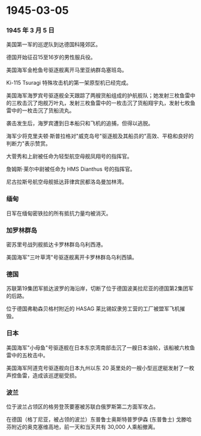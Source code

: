 # 1945-03-05

### 1945 年 3 月 5 日

美国第一军的巡逻队到达德国科隆郊区。

德国开始征召15至16岁的男性服兵役。

美国海军金枪鱼号驱逐舰离开马里亚纳群岛塞班岛。

Ki-115 Tsuragi 特殊攻击机的第一架原型机已经完成。

美国海军海罗宾号驱逐舰全天跟踪了两艘货船组成的护航舰队；她发射三枚鱼雷中的三枚击沉了炮舰万叶丸，发射三枚鱼雷中的一枚击沉了货船翔宇丸，发射七枚鱼雷中的一枚击沉了货船流丸。

袭击发生后，海罗宾遭到日本船只和飞机的追捕，但得以逃脱。

海军少将克里夫顿·斯普拉格对"威克岛号"驱逐舰及其船员的"高效、平稳和良好的判断力"表示赞赏。

大菅秀和上尉被任命为轻型航空母舰凤翔号的指挥官。

詹姆斯·莱尔中尉被任命为 HMS Dianthus 号的指挥官。

尼古拉斯号航空母舰抵达菲律宾民都洛岛曼加林湾。

### 缅甸

日军在缅甸密铁拉的所有抵抗力量均被消灭。

### 加罗林群岛

密苏里号战列舰抵达卡罗林群岛乌利西港。

美国海军"三叶草湾"号驱逐舰离开卡罗林群岛乌利西镇。

### 德国

苏联第19集团军抵达波罗的海沿岸，切断了位于德国波美拉尼亚的德国第2集团军的后路。

位于德国弗勒森贝格村附近的 HASAG 莱比锡奴隶劳工营的工厂被盟军飞机摧毁。

### 日本

美国海军"小母鱼"号驱逐舰在日本东京湾南部击沉了一艘日本油轮，该船被六枚鱼雷中的五枚击中。

美国海军阿道克号驱逐舰向日本九州以东 20
英里处的一艘小型巡逻艇发射了一枚声控鱼雷，造成该巡逻艇受损。

### 波兰

位于波兰占领区的格劳登茨要塞被苏联白俄罗斯第二方面军攻占。

在德国（格丁尼亚，被占领的波兰）东普鲁士奥斯特普罗伊森 (东普鲁士)
戈滕哈芬附近的奥克塞维高地，前一天和当天共有 30,000 人乘船撤离。